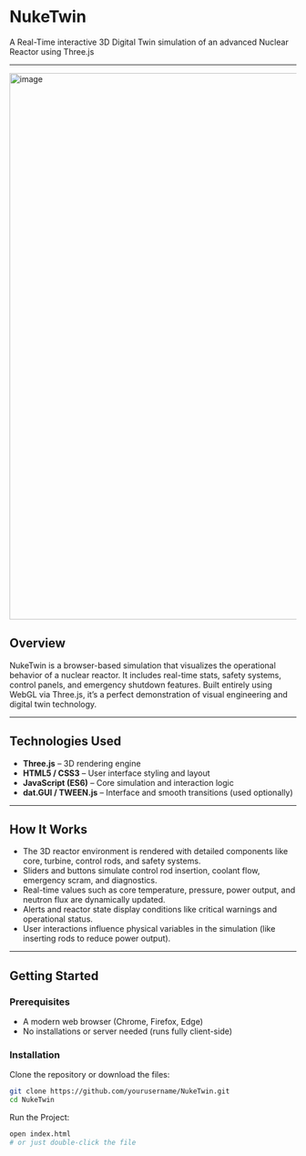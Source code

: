 # NukeTwin

A Real-Time interactive 3D Digital Twin simulation of an advanced Nuclear Reactor using Three.js

---

<img width="959" alt="image" src="https://github.com/user-attachments/assets/1f540c67-03de-4a61-9bf7-ca13d835b36e" />


## Overview

NukeTwin is a browser-based simulation that visualizes the operational behavior of a nuclear reactor. It includes real-time stats, safety systems, control panels, and emergency shutdown features. Built entirely using WebGL via Three.js, it’s a perfect demonstration of visual engineering and digital twin technology.

---

## Technologies Used

- **Three.js** – 3D rendering engine
- **HTML5 / CSS3** – User interface styling and layout
- **JavaScript (ES6)** – Core simulation and interaction logic
- **dat.GUI / TWEEN.js** – Interface and smooth transitions (used optionally)

---

## How It Works

- The 3D reactor environment is rendered with detailed components like core, turbine, control rods, and safety systems.
- Sliders and buttons simulate control rod insertion, coolant flow, emergency scram, and diagnostics.
- Real-time values such as core temperature, pressure, power output, and neutron flux are dynamically updated.
- Alerts and reactor state display conditions like critical warnings and operational status.
- User interactions influence physical variables in the simulation (like inserting rods to reduce power output).

---

## Getting Started

### Prerequisites
- A modern web browser (Chrome, Firefox, Edge)
- No installations or server needed (runs fully client-side)

### Installation
Clone the repository or download the files:
```bash
git clone https://github.com/yourusername/NukeTwin.git
cd NukeTwin
```

Run the Project:
```bash
open index.html
# or just double-click the file

```
